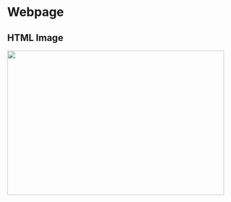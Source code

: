 # Webpage
<!DOCTYPE html>
<html>
<body>

<h2>HTML Image</h2>
<img src="pic_trulli.jpg" width="500" height="333">

</body>
</html>
